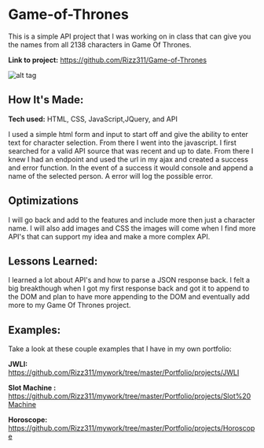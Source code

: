 # Game-of-Thrones
This is a simple API project that I was working on in class that can give you the names from all 2138 characters in Game Of Thrones.

**Link to project:** https://github.com/Rizz311/Game-of-Thrones

![alt tag](file:///home/resilient/Desktop/GoT%20API/img/GoT.png)

## How It's Made:

**Tech used:** HTML, CSS, JavaScript,JQuery, and API

I used a simple html form and input to start off and give the ability to enter text for character selection. From there I went into the javascript. I first searched for a valid API source that was recent and up to date. From there I knew I had an endpoint and used the url in my ajax and created a success and error function. In the event of a success it would console and append a name of the selected person. A error will log the possible error.

## Optimizations
I will go back and add to the features and include more then just a character name. I will also add images and CSS the images will come when I find more API's that can support my idea and make a more complex API.

## Lessons Learned:
I learned a lot about API's and how to parse a JSON response back. I felt a big breakthough when I got my first response back and got it to append to the DOM and plan to have more appending to the DOM and eventually add more to my Game Of Thrones project.

## Examples:
Take a look at these couple examples that I have in my own portfolio:

**JWLI:** https://github.com/Rizz311/mywork/tree/master/Portfolio/projects/JWLI

**Slot Machine :** https://github.com/Rizz311/mywork/tree/master/Portfolio/projects/Slot%20Machine

**Horoscope:** https://github.com/Rizz311/mywork/tree/master/Portfolio/projects/Horoscope



